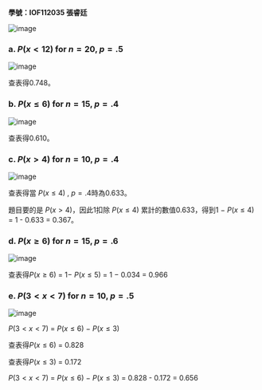 **學號：IOF112035   張睿廷**

![image](https://github.com/user-attachments/assets/f7198614-cfd3-427d-b37a-f801f973c4ed)



### a. $P(x < 12)$ for $n = 20$, $p = .5$

![image](https://github.com/user-attachments/assets/2b893056-ae70-44e3-914b-9fb12f336bfb)

查表得0.748。

### b. $P(x \leq 6)$ for $n = 15$, $p = .4$

![image](https://github.com/user-attachments/assets/bb3dd0a5-4419-4d9d-8c58-d2a8e129a4d7)

查表得0.610。

### c. $P(x > 4)$ for $n = 10$, $p = .4$

![image](https://github.com/user-attachments/assets/c8a5062b-354e-480a-9183-56f3273b3e0f)

查表得當 $P(x ≤ 4)$ , $p = .4$時為0.633。

題目要的是 $P(x > 4)$，因此1扣除 $P(x ≤ 4)$ 累計的數值0.633，得到1 − $P(x ≤ 4 )$ = 1 - 0.633 = 0.367。

### d. $P(x \geq 6)$ for $n = 15$, $p = .6$

![image](https://github.com/user-attachments/assets/c6a3ca44-39c7-4f3a-bcbd-918ff03074ea)

查表得$P(x≥6)$ = 1− $P(x≤5)$ = 1 − 0.034 = 0.966

### e. $P(3 < x < 7)$ for $n = 10$, $p = .5$

![image](https://github.com/user-attachments/assets/3f68cd74-5501-4ef0-bcfd-bd25c8505359)

$P(3<x<7)$ = $P(x≤6)$ − $P(x≤3)$

查表得$P(x≤6)$ = 0.828

查表得$P(x≤3)$ = 0.172

$P(3<x<7)$ = $P(x≤6)$ − $P(x≤3)$ = 0.828 - 0.172 = 0.656
